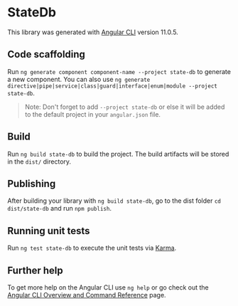 # StateDb

This library was generated with [Angular CLI](https://github.com/angular/angular-cli) version 11.0.5.

## Code scaffolding

Run `ng generate component component-name --project state-db` to generate a new component. You can also use `ng generate directive|pipe|service|class|guard|interface|enum|module --project state-db`.
> Note: Don't forget to add `--project state-db` or else it will be added to the default project in your `angular.json` file. 

## Build

Run `ng build state-db` to build the project. The build artifacts will be stored in the `dist/` directory.

## Publishing

After building your library with `ng build state-db`, go to the dist folder `cd dist/state-db` and run `npm publish`.

## Running unit tests

Run `ng test state-db` to execute the unit tests via [Karma](https://karma-runner.github.io).

## Further help

To get more help on the Angular CLI use `ng help` or go check out the [Angular CLI Overview and Command Reference](https://angular.io/cli) page.
